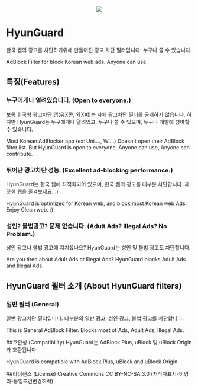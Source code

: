 <center><img src="https://raw.githubusercontent.com/NativeHyun/HyunGuard/master/Documents/HyunGuard.png"></center>

# HyunGuard
한국 웹의 광고를 차단하기위해 만들어진 광고 차단 필터입니다. 누구나 쓸 수 있습니다.

AdBlock Filter for block Korean web ads. Anyone can use.

## 특징(Features)
### 누구에게나 열려있습니다. (Open to everyone.)
보통 한국형 광고차단 앱(유X콘, 와X퍼)는 자체 광고차단 필터를 공개하지 않습니다. 하지만 HyunGuard는 누구에게나 열려있고, 누구나 쓸 수 있으며, 누구나 개발에 참여할 수 있습니다.

Most Korean AdBlocker app (ex: Uni...., Wi...) Doesn't open their AdBlock filter list. But HyunGuard is open to everyone, Anyone can use, Anyone can contribute.

### 뛰어난 광고차단 성능. (Excellent ad-blocking performance.)
HyunGuard는 한국 웹에 최적화되어 있으며, 한국 웹의 광고를 대부분 차단합니다. 깨끗한 웹을 즐겨보세요. :)

HyunGuard is optimized for Korean web, and block most Korean web Ads. Enjoy Clean web. :)

### 성인? 불법광고? 문제 없습니다. (Adult Ads? Illegal Ads? No Problem.)
성인 광고나 불법 광고에 지치셨나요? HyunGuard는 성인 및 불법 광고도 차단합니다.

Are you tired about Adult Ads or Illegal Ads? HyunGuard blocks Adult Ads and Illegal Ads.

## HyunGuard 필터 소개 (About HyunGuard filters)
### 일반 필터 (General)
일반 광고차단 필터입니다. 대부분의 일반 광고, 성인 광고, 불법 광고를 차단합니다.

This is General AdBlock Filter. Blocks most of Ads, Adult Ads, Illegal Ads.

##호환성 (Compatibility)
HyunGuard는 AdBlock Plus, uBlock 및 uBlock Origin과 호환됩니다.

HyunGuard is compatible with AdBlock Plus, uBlock and uBlock Origin.

##라이센스 (License)
Creative Commons CC BY-NC-SA 3.0 (저작자표시-비영리-동일조건변경허락)
